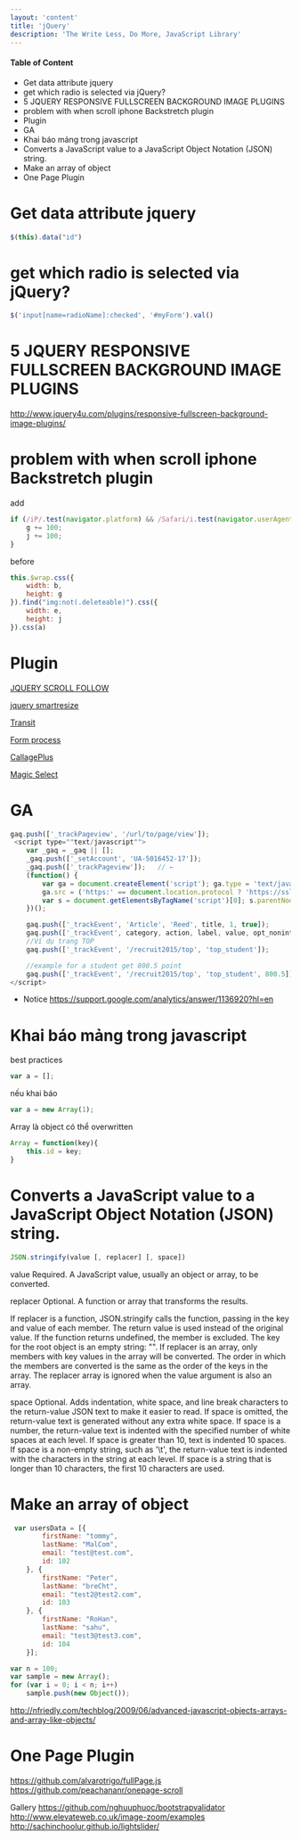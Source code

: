 ```yaml
---
layout: 'content'
title: 'jQuery'
description: 'The Write Less, Do More, JavaScript Library'
---
```


#### Table of Content

<!-- MarkdownTOC depth=2 -->

- Get data attribute jquery
- get which radio is selected via jQuery?
- 5 JQUERY RESPONSIVE FULLSCREEN BACKGROUND IMAGE PLUGINS
- problem with when scroll iphone Backstretch plugin
- Plugin
- GA
- Khai báo mảng trong javascript
- Converts a JavaScript value to a JavaScript Object Notation (JSON) string.
- Make an array of object
- One Page Plugin

<!-- /MarkdownTOC -->


# Get data attribute jquery

```js
$(this).data("id")
```

# get which radio is selected via jQuery? 

```js
$('input[name=radioName]:checked', '#myForm').val()
```

# 5 JQUERY RESPONSIVE FULLSCREEN BACKGROUND IMAGE PLUGINS

http://www.jquery4u.com/plugins/responsive-fullscreen-background-image-plugins/


# problem with when scroll iphone Backstretch plugin

add

```js
if (/iP/.test(navigator.platform) && /Safari/i.test(navigator.userAgent)) {
    g += 100;
    j += 100;
}
```

before

```js
this.$wrap.css({
    width: b,
    height: g
}).find("img:not(.deleteable)").css({
    width: e,
    height: j
}).css(a)
```


# Plugin

[JQUERY SCROLL FOLLOW](http://kitchen.net-perspective.com/open-source/scroll-follow/)

[jquery smartresize](https://github.com/luubinhan/jquery-smartresize)

[Transit](https://github.com/rstacruz/jquery.transit#readme)

[Form process](http://git.aaronlumsden.com/progression)

[CallagePlus](http://ed-lea.github.io/jquery-collagePlus/ )

[Magic Select](http://nicolasbize.com/magicsuggest/examples.html)

# GA

```js
gaq.push(['_trackPageview', '/url/to/page/view']);
 <script type=""text/javascript"">
    var _gaq = _gaq || [];
    _gaq.push(['_setAccount', 'UA-5016452-17']);
    _gaq.push(['_trackPageview']);   // ←
    (function() {
        var ga = document.createElement('script'); ga.type = 'text/javascript'; ga.async = true;
        ga.src = ('https:' == document.location.protocol ? 'https://ssl' : 'http://www') + '.google-analytics.com/ga.js';
        var s = document.getElementsByTagName('script')[0]; s.parentNode.insertBefore(ga, s);
    })();

    gaq.push(['_trackEvent', 'Article', 'Reed', title, 1, true]);   
    gaq.push(['_trackEvent', category, action, label, value, opt_noninteraction]);
    //Ví dụ trang TOP
    gaq.push(['_trackEvent', '/recruit2015/top', 'top_student']);  

    //example for a student get 800.5 point
    gaq.push(['_trackEvent', '/recruit2015/top', 'top_student', 800.5]); 
</script>


```
- Notice
https://support.google.com/analytics/answer/1136920?hl=en

# Khai báo mảng trong javascript

best practices

```js
var a = [];
```

nếu khai báo

```js
var a = new Array(1);
```

Array là object có thể overwritten

```js
Array = function(key){
    this.id = key;
}
```

# Converts a JavaScript value to a JavaScript Object Notation (JSON) string.

```js
JSON.stringify(value [, replacer] [, space])
```

value
Required. A JavaScript value, usually an object or array, to be converted.

replacer
Optional. A function or array that transforms the results.

If replacer is a function, JSON.stringify calls the function, passing in the key and value of each member. The return value is used instead of the original value. If the function returns undefined, the member is excluded. The key for the root object is an empty string: "".
If replacer is an array, only members with key values in the array will be converted. The order in which the members are converted is the same as the order of the keys in the array. The replacer array is ignored when the value argument is also an array.

space
Optional. Adds indentation, white space, and line break characters to the return-value JSON text to make it easier to read.
If space is omitted, the return-value text is generated without any extra white space.
If space is a number, the return-value text is indented with the specified number of white spaces at each level. If space is greater than 10, text is indented 10 spaces.
If space is a non-empty string, such as '\t', the return-value text is indented with the characters in the string at each level.
If space is a string that is longer than 10 characters, the first 10 characters are used.

# Make an array of object

```js
 var usersData = [{
        firstName: "tommy",
        lastName: "MalCom",
        email: "test@test.com",
        id: 102
    }, {
        firstName: "Peter",
        lastName: "breCht",
        email: "test2@test2.com",
        id: 103
    }, {
        firstName: "RoHan",
        lastName: "sahu",
        email: "test3@test3.com",
        id: 104
    }];
```

```js
var n = 100;
var sample = new Array();
for (var i = 0; i < n; i++)
    sample.push(new Object());
```


http://nfriedly.com/techblog/2009/06/advanced-javascript-objects-arrays-and-array-like-objects/


# One Page Plugin

https://github.com/alvarotrigo/fullPage.js
https://github.com/peachananr/onepage-scroll

Gallery
https://github.com/nghuuphuoc/bootstrapvalidator
http://www.elevateweb.co.uk/image-zoom/examples
http://sachinchoolur.github.io/lightslider/